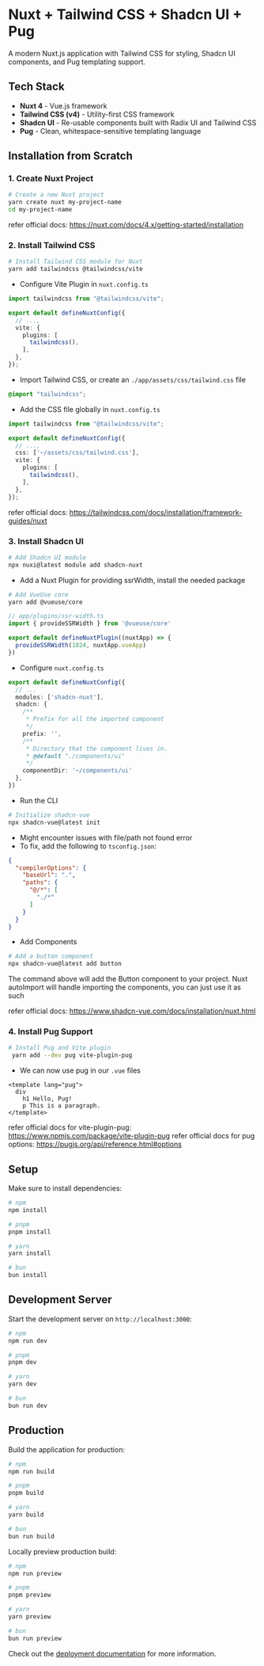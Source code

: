 # Nuxt + Tailwind CSS + Shadcn UI + Pug

A modern Nuxt.js application with Tailwind CSS for styling, Shadcn UI components, and Pug templating support.

## Tech Stack

- **Nuxt 4** - Vue.js framework
- **Tailwind CSS (v4)** - Utility-first CSS framework  
- **Shadcn UI** - Re-usable components built with Radix UI and Tailwind CSS
- **Pug** - Clean, whitespace-sensitive templating language

## Installation from Scratch

### 1. Create Nuxt Project

```bash
# Create a new Nuxt project
yarn create nuxt my-project-name
cd my-project-name
```
refer official docs: https://nuxt.com/docs/4.x/getting-started/installation

### 2. Install Tailwind CSS

```bash
# Install Tailwind CSS module for Nuxt
yarn add tailwindcss @tailwindcss/vite
```

- Configure Vite Plugin in `nuxt.config.ts`
```typescript
import tailwindcss from "@tailwindcss/vite";

export default defineNuxtConfig({
  // ...,
  vite: {
    plugins: [
      tailwindcss(),
    ],
  },
});
```

- Import Tailwind CSS, or create an `./app/assets/css/tailwind.css` file
```css
@import "tailwindcss";
```
- Add the CSS file globally in `nuxt.config.ts`
```typescript
import tailwindcss from "@tailwindcss/vite";

export default defineNuxtConfig({
  // ...,
  css: ['~/assets/css/tailwind.css'],
  vite: {
    plugins: [
      tailwindcss(),
    ],
  },
});
```
refer official docs: https://tailwindcss.com/docs/installation/framework-guides/nuxt

### 3. Install Shadcn UI

```bash
# Add Shadcn UI module
npx nuxi@latest module add shadcn-nuxt
```
- Add a Nuxt Plugin for providing ssrWidth, install the needed package
```bash
# Add VueUse core
yarn add @vueuse/core
```
```typescript
// app/plugins/ssr-width.ts
import { provideSSRWidth } from '@vueuse/core'

export default defineNuxtPlugin((nuxtApp) => {
  provideSSRWidth(1024, nuxtApp.vueApp)
})
```
- Configure `nuxt.config.ts`
```typescript
export default defineNuxtConfig({
  // ...
  modules: ['shadcn-nuxt'],
  shadcn: {
    /**
     * Prefix for all the imported component
     */
    prefix: '',
    /**
     * Directory that the component lives in.
     * @default "./components/ui"
     */
    componentDir: '~/components/ui'
  },
})
```
- Run the CLI
```bash
# Initialize shadcn-vue
npx shadcn-vue@latest init
```
- Might encounter issues with file/path not found error
- To fix, add the following to `tsconfig.json`:
```json
{
  "compilerOptions": {
    "baseUrl": ".",
    "paths": {
      "@/*": [
        "./*"
      ]
    }
  }
}
```
- Add Components
```bash
# Add a button component
npx shadcn-vue@latest add button
```
The command above will add the Button component to your project. Nuxt autoImport will handle importing the components, you can just use it as such

refer official docs: https://www.shadcn-vue.com/docs/installation/nuxt.html

### 4. Install Pug Support

```bash
# Install Pug and Vite plugin
 yarn add --dev pug vite-plugin-pug 
```
- We can now use pug in our `.vue` files
```vue
<template lang="pug">
  div
    h1 Hello, Pug!
    p This is a paragraph.
</template>
```
refer official docs for vite-plugin-pug: https://www.npmjs.com/package/vite-plugin-pug
refer official docs for pug options: https://pugjs.org/api/reference.html#options
## Setup

Make sure to install dependencies:

```bash
# npm
npm install

# pnpm
pnpm install

# yarn
yarn install

# bun
bun install
```

## Development Server

Start the development server on `http://localhost:3000`:

```bash
# npm
npm run dev

# pnpm
pnpm dev

# yarn
yarn dev

# bun
bun run dev
```

## Production

Build the application for production:

```bash
# npm
npm run build

# pnpm
pnpm build

# yarn
yarn build

# bun
bun run build
```

Locally preview production build:

```bash
# npm
npm run preview

# pnpm
pnpm preview

# yarn
yarn preview

# bun
bun run preview
```

Check out the [deployment documentation](https://nuxt.com/docs/getting-started/deployment) for more information.
